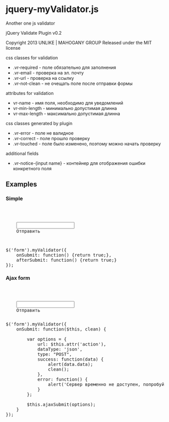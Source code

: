 jquery-myValidator.js
=====================

Another one js validator
 
jQuery Validate Plugin v0.2

Copyright 2013 UNLIKE | MAHOGANY GROUP
Released under the MIT license

css classes for validation
  * .vr-required - поле обязательно для заполнения
  * .vr-email - проверка на эл. почту
  * .vr-url - проверка на ссылку
  * .vr-not-clean - не очещать поле после отправки формы

attributes for validation
  * vr-name - имя поля, необходимо для уведомлений
  * vr-min-length - минимально допустимая длинна
  * vr-max-length - максимально допустимая длинна

css classes generated by plugin
  * .vr-error - поле не валидное
  * .vr-correct - поле прошло проверку
  * .vr-touched - поле было изменено, поэтому можно начать проверку

additional fields
  * .vr-notice-{input name} - контейнер для отображения ошибки конкретного поля

  
  
<h2>Examples</h2>

<h3>Simple</h3>


<pre><form>
	<div class="vr-notice-email" style="color: red;"></div>
	<input type="text" name="email" vr-name="Эл. почта" class="vr-required vr-email" vr-min-length="5">
	<submit>Отправить</submit>
</form>
</pre>


<pre>$('form').myValidator({
	onSubmit: function() {return true;},
	afterSubmit: function() {return true;}
});
</pre>


<h3>Ajax form</h3>


<pre><form>
	<div class="vr-notice-email" style="color: red;"></div>
	<input type="text" name="email" vr-name="Эл. почта" class="vr-required vr-email" vr-min-length="5">
	<submit>Отправить</submit>
</form></pre>

	
<pre>$('form').myValidator({
	onSubmit: function($this, clean) {
	
		var options = {
			url: $this.attr('action'),
			dataType: 'json',
			type: "POST",
			success: function(data) {
				alert(data.data);
				clean();
			},
			error: function() {
				alert('Сервер временно не доступен, попробуйте позже!');
			}
		};
		
		$this.ajaxSubmit(options);
	}
});</pre>